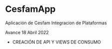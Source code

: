 # CesfamApp
 Aplicación de Cesfam Integracion de Plataformas


Avance 18 Abril 2022

- CREACIÓN DE API Y VIEWS DE CONSUMO
